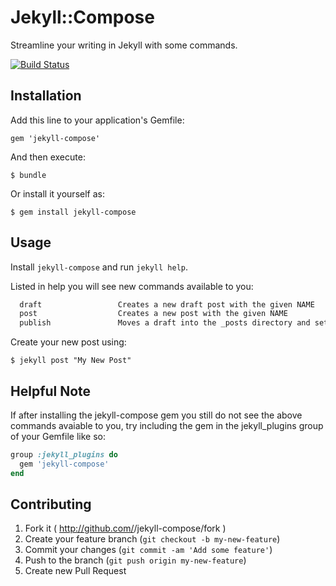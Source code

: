# Jekyll::Compose

Streamline your writing in Jekyll with some commands.

[![Build Status](https://travis-ci.org/jekyll/jekyll-compose.svg?branch=master)](https://travis-ci.org/jekyll/jekyll-compose)

## Installation

Add this line to your application's Gemfile:

    gem 'jekyll-compose'

And then execute:

    $ bundle

Or install it yourself as:

    $ gem install jekyll-compose

## Usage

Install `jekyll-compose` and run `jekyll help`.

Listed in help you will see new commands available to you:

```sh
  draft                 Creates a new draft post with the given NAME
  post                  Creates a new post with the given NAME
  publish               Moves a draft into the _posts directory and sets the date
```

Create your new post using:

    $ jekyll post "My New Post"

## Helpful Note

If after installing the jekyll-compose gem you still do not see the above commands avaiable to you, try including the gem in the jekyll_plugins group of your Gemfile like so:

```ruby
group :jekyll_plugins do
  gem 'jekyll-compose'
end
```

## Contributing

1. Fork it ( http://github.com/<my-github-username>/jekyll-compose/fork )
2. Create your feature branch (`git checkout -b my-new-feature`)
3. Commit your changes (`git commit -am 'Add some feature'`)
4. Push to the branch (`git push origin my-new-feature`)
5. Create new Pull Request
